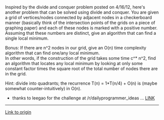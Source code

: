 Inspired by the divide and conquer problem posted on 4/16/12, here's another problem that can be solved using divide and conquer. You are given a grid of vertices/nodes connected by adjacent nodes in a checkerboard manner (basically think of the intersection points of the grids on a piece of graphing paper) and each of these nodes is marked with a positive number. Assuming that these numbers are distinct, give an algorithm that can find a single local minimum.

Bonus: If there are n^2 nodes in our grid, give an O(n) time complexity algorithm that can find one/any local minimum.  
In other words, if the construction of the grid takes some time c^* n^2, find an algorithm that locates any local minimum by looking at only some constant factor times the square root of the total number of nodes there are in the grid.


Hint: divide into quadrants; the recurrence T(n) = 1*T(n/4) + O(n) is (maybe somewhat counter-intuitively) in O(n).

* thanks to leegao for the challenge at /r/dailyprogrammer_ideas ... [LINK](http://www.reddit.com/r/dailyprogrammer_ideas/comments/sclks/finding_the_local_minimum_in_a_grid_difficult/)

---

[Link to origin](https://www.reddit.com/r/dailyprogrammer/t78li)